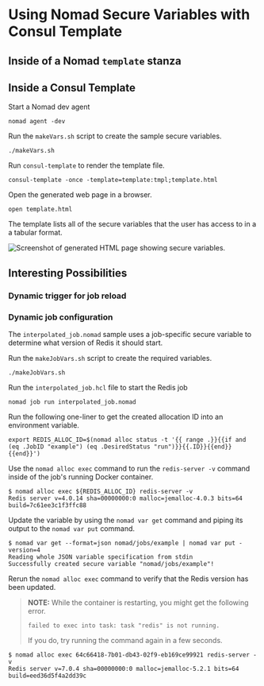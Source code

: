 # Using Nomad Secure Variables with Consul Template

## Inside of a Nomad `template` stanza

## Inside a Consul Template

Start a Nomad dev agent

```shell
nomad agent -dev
```

Run the `makeVars.sh` script to create the sample secure variables.

```shell
./makeVars.sh
```

Run `consul-template` to render the template file.

```shell
consul-template -once -template=template:tmpl;template.html
```

Open the generated web page in a browser.

```shell
open template.html
```

The template lists all of the secure variables that the user has access to in a
a tabular format.

![Screenshot of generated HTML page showing secure variables.](./template.html.screenshot.png)

## Interesting Possibilities

### Dynamic trigger for job reload

### Dynamic job configuration

The `interpolated_job.nomad` sample uses a job-specific secure variable to determine what version of Redis it should start.

Run the `makeJobVars.sh` script to create the required variables.

```shell
./makeJobVars.sh
```

Run the `interpolated_job.hcl` file to start the Redis job

```shell
nomad job run interpolated_job.nomad
```

Run the following one-liner to get the created allocation ID into an environment
variable.

```shell
export REDIS_ALLOC_ID=$(nomad alloc status -t '{{ range .}}{{if and (eq .JobID "example") (eq .DesiredStatus "run")}}{{.ID}}{{end}}{{end}}')
```

Use the `nomad alloc exec` command to run the `redis-server -v` command inside
of the job's running Docker container.

```shell
$ nomad alloc exec ${REDIS_ALLOC_ID} redis-server -v
Redis server v=4.0.14 sha=00000000:0 malloc=jemalloc-4.0.3 bits=64 build=7c61ee3c1f3ffc88
```

Update the variable by using the `nomad var get` command and piping its output to
the `nomad var put` command.

```shell
$ nomad var get --format=json nomad/jobs/example | nomad var put - version=4
Reading whole JSON variable specification from stdin
Successfully created secure variable "nomad/jobs/example"!
```

Rerun the `nomad alloc exec` command to verify that the Redis version has been
updated.

> **NOTE:** While the container is restarting, you might get the following error.
>
> ```text
> failed to exec into task: task "redis" is not running.
> ```
>
> If you do, try running the command again in a few seconds.

```shell
$ nomad alloc exec 64c66418-7b01-db43-02f9-eb169ce99921 redis-server -v
Redis server v=7.0.4 sha=00000000:0 malloc=jemalloc-5.2.1 bits=64 build=eed36d5f4a2dd39c
```
